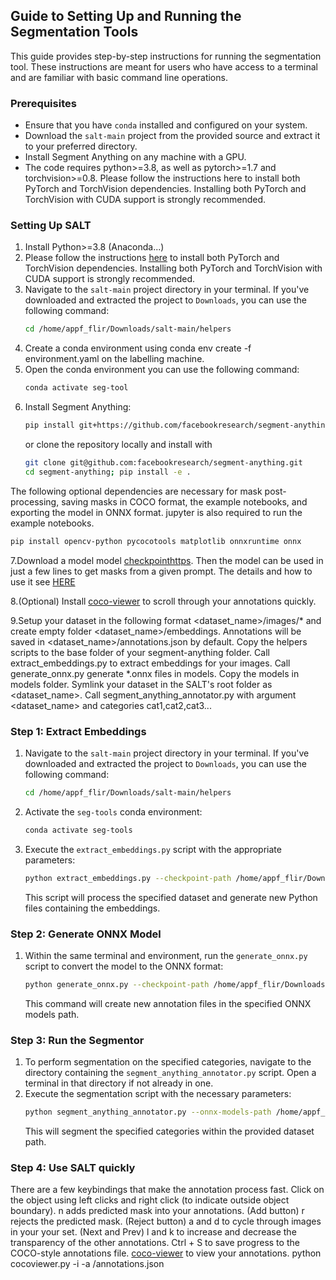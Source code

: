 ## Guide to Setting Up and Running the Segmentation Tools

This guide provides step-by-step instructions for running the segmentation tool. These instructions are meant for users who have access to a terminal and are familiar with basic command line operations.

### Prerequisites

- Ensure that you have `conda` installed and configured on your system.
- Download the `salt-main` project from the provided source and extract it to your preferred directory.
- Install Segment Anything on any machine with a GPU.
- The code requires python>=3.8, as well as pytorch>=1.7 and torchvision>=0.8. Please follow the instructions here to install both PyTorch and TorchVision dependencies. Installing both PyTorch and TorchVision with CUDA support is strongly recommended.

### Setting Up SALT
1. Install Python>=3.8 (Anaconda...)
2. Please follow the instructions [here](https://pytorch.org/get-started/locally/) to install both PyTorch and TorchVision dependencies. Installing both PyTorch and TorchVision with CUDA support is strongly recommended.
3. Navigate to the `salt-main` project directory in your terminal. If you've downloaded and extracted the project to `Downloads`, you can use the following command:
    ```bash
    cd /home/appf_flir/Downloads/salt-main/helpers
    ```
4. Create a conda environment using conda env create -f environment.yaml on the labelling machine.
5. Open the conda environment you can use the following command:
    ```bash
    conda activate seg-tool
    ```
6. Install Segment Anything:
    ```bash
    pip install git+https://github.com/facebookresearch/segment-anything.git
    ```
   or clone the repository locally and install with
   ```bash
   git clone git@github.com:facebookresearch/segment-anything.git
   cd segment-anything; pip install -e .
   ```
The following optional dependencies are necessary for mask post-processing, saving masks in COCO format, the example notebooks, and   exporting the model in ONNX format. jupyter is also required to run the example notebooks.
   ```bash
   pip install opencv-python pycocotools matplotlib onnxruntime onnx
   ```
7.Download a model model [checkpointhttps](github.com/facebookresearch/segment-anything#model-checkpoints). Then the model can be used in just a few lines to get masks from a given prompt. The details and how to use it see [HERE](https://github.com/facebookresearch/segment-anything)

8.(Optional) Install [coco-viewer](https://github.com/trsvchn/coco-viewer) to scroll through your annotations quickly.

9.Setup your dataset in the following format <dataset_name>/images/* and create empty folder <dataset_name>/embeddings.
Annotations will be saved in <dataset_name>/annotations.json by default.
Copy the helpers scripts to the base folder of your segment-anything folder.
Call extract_embeddings.py to extract embeddings for your images.
Call generate_onnx.py generate *.onnx files in models.
Copy the models in models folder.
Symlink your dataset in the SALT's root folder as <dataset_name>.
Call segment_anything_annotator.py with argument <dataset_name> and categories cat1,cat2,cat3...


### Step 1: Extract Embeddings

1. Navigate to the `salt-main` project directory in your terminal. If you've downloaded and extracted the project to `Downloads`, you can use the following command:
    ```bash
    cd /home/appf_flir/Downloads/salt-main/helpers
    ```
2. Activate the `seg-tools` conda environment:
    ```bash
    conda activate seg-tools
    ```
3. Execute the `extract_embeddings.py` script with the appropriate parameters:
    ```bash
    python extract_embeddings.py --checkpoint-path /home/appf_flir/Downloads/salt-main/models/sam_vit_h_4b8939.pth --dataset-path /home/appf_flir/Downloads/salt-main/database
    ```
    This script will process the specified dataset and generate new Python files containing the embeddings.

### Step 2: Generate ONNX Model

1. Within the same terminal and environment, run the `generate_onnx.py` script to convert the model to the ONNX format:
    ```bash
    python generate_onnx.py --checkpoint-path /home/appf_flir/Downloads/salt-main/models/sam_vit_h_4b8939.pth --model_type default --onnx-models-path /home/appf_flir/Downloads/salt-main/models --dataset-path /home/appf_flir/Downloads/salt-main/database --opset-version 15
    ```
    This command will create new annotation files in the specified ONNX models path.

### Step 3: Run the Segmentor

1. To perform segmentation on the specified categories, navigate to the directory containing the `segment_anything_annotator.py` script. Open a terminal in that directory if not already in one.
2. Execute the segmentation script with the necessary parameters:
    ```bash
    python segment_anything_annotator.py --onnx-models-path /home/appf_flir/Downloads/salt-main/models --dataset-path /home/appf_flir/Downloads/salt-main/database --categories cat,dog,bird
    ```
    This will segment the specified categories within the provided dataset path.
### Step 4: Use SALT quickly
There are a few keybindings that make the annotation process fast.
Click on the object using left clicks and right click (to indicate outside object boundary).
n adds predicted mask into your annotations. (Add button)
r rejects the predicted mask. (Reject button)
a and d to cycle through images in your your set. (Next and Prev)
l and k to increase and decrease the transparency of the other annotations.
Ctrl + S to save progress to the COCO-style annotations file.
[coco-viewer](https://github.com/trsvchn/coco-viewer) to view your annotations.
python cocoviewer.py -i <dataset> -a <dataset>/annotations.json

